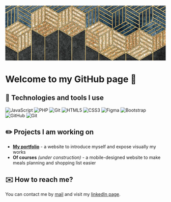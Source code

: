 ![Cover](fond-banner-small.png)

<h1>Welcome to my GitHub page 👋</h1> 

<h2>📎 Technologies and tools I use</h2>
<p>
<!-- Logos (available on https://simpleicons.org/)-->
  <img alt="JavaScript" src="https://img.shields.io/badge/JavaScript-323330?style=for-the-badge&logo=javascript&logoColor=F7DF1E" />
  <!-- A METTRE QUAND OK SUR REACT <img alt="React" src="https://img.shields.io/badge/-React-45b8d8?style=for-the-badge&logo=react&logoColor=white" /> -->
  <img alt="PHP" src="https://img.shields.io/badge/PHP-777BB4?style=for-the-badge&logo=php&logoColor=white" />
  <img alt="Git" src="https://img.shields.io/badge/MySQL-4479A1?style=for-the-badge&logo=git&logoColor=white" />
  <img alt="HTML5" src="https://img.shields.io/badge/-HTML5-E34F26?style=for-the-badge&logo=html5&logoColor=white" />
  <img alt="CSS3" src="https://img.shields.io/badge/CSS3-1572B6?style=for-the-badge&logo=css3&logoColor=white" />
  <img alt="Figma" src="https://img.shields.io/badge/Figma-F24E1E?style=for-the-badge&logo=figma&logoColor=white" />
  <img alt="Bootstrap" src="https://img.shields.io/badge/Bootstrap-7952B3?style=for-the-badge&logo=bootstrap&logoColor=white" />
  <img alt="GitHub" src="https://img.shields.io/badge/github-181717?style=for-the-badge&logo=github&logoColor=white" />
  <img alt="Git" src="https://img.shields.io/badge/git-F05032?style=for-the-badge&logo=git&logoColor=white" />
</p>

<h2>✏️ Projects I am working on</h2>
<ul>
  <li><a href="https://github.com/MarineMontaru/my-portfolio/tree/main"><strong>My portfolio</strong></a> - a website to introduce myself and expose visually my works</li>
  <li><strong>Of courses</strong> <em>(under construction)</em> - a mobile-designed website to make meals planning and shopping list easier</li>
</ul>

<h2>✉️ How to reach me?</h2>
<p>You can contact me by <a href="mailto:marine.montaru@gmail.com">mail</a> and visit my <a href="https://www.linkedin.com/in/marine-montaru/">linkedIn page</a>.</p>
